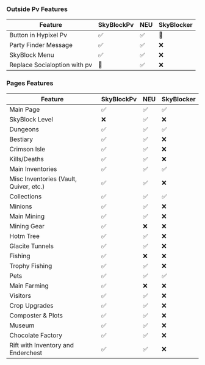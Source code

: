 ### Outside Pv Features

| Feature                      | SkyBlockPv | NEU | SkyBlocker |
|------------------------------|------------|-----|------------|
| Button in Hypixel Pv         | ✅          | ✅   | 🚧          |
| Party Finder Message         | ✅          | ✅   | ❌          |
| SkyBlock Menu                | ✅          | ✅   | ❌          |
| Replace Socialoption with pv | 🚧          | ✅   | ❌          |

### Pages Features

| Feature                                | SkyBlockPv | NEU | SkyBlocker |
|----------------------------------------|------------|-----|------------|
| Main Page                              | ✅          | ✅   | ✅          |
| SkyBlock Level                         | ❌          | ✅   | ❌          |
| Dungeons                               | ✅          | ✅   | ✅          |
| Bestiary                               | ✅          | ✅   | ❌          |
| Crimson Isle                           | ✅          | ✅   | ❌          |
| Kills/Deaths                           | ✅          | ✅   | ❌          |
| Main Inventories                       | ✅          | ✅   | ✅          |
| Misc Inventories (Vault, Quiver, etc.) | ✅          | ✅   | ❌          |
| Collections                            | ✅          | ✅   | ✅          |
| Minions                                | ✅          | ✅   | ❌          |
| Main Mining                            | ✅          | ✅   | ❌          |
| Mining Gear                            | ✅          | ❌   | ❌          |
| Hotm Tree                              | ✅          | ✅   | ❌          |
| Glacite Tunnels                        | ✅          | ✅   | ❌          |
| Fishing                                | ✅          | ❌   | ❌          |
| Trophy Fishing                         | ✅          | ✅   | ❌          |
| Pets                                   | ✅          | ✅   | ✅          |
| Main Farming                           | ✅          | ❌   | ❌          |
| Visitors                               | ✅          | ✅   | ❌          |
| Crop Upgrades                          | ✅          | ✅   | ❌          |
| Composter & Plots                      | ✅          | ✅   | ❌          |
| Museum                                 | ✅          | ✅   | ❌          |
| Chocolate Factory                      | ✅          | ✅   | ❌          |
| Rift with Inventory and Enderchest     | ✅          | ✅   | ❌          |
